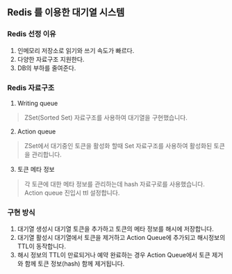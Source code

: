 ## Redis 를 이용한 대기열 시스템

### Redis 선정 이유
1. 인메모리 저장소로 읽기와 쓰기 속도가 빠르다.
2. 다양한 자료구조 지원한다.
3. DB의 부하를 줄여준다.

### Redis 자료구조
1. Writing queue 
> ZSet(Sorted Set) 자료구조를 사용하여 대기열을 구현했습니다.

2. Action queue
> ZSet에서 대기중인 토큰을 활성화 할때 Set 자료구조를 사용하여 활성화된 토큰을 관리합니다.

3. 토큰 메타 정보
> 각 토큰에 대한 메타 정보를 관리하는데 hash 자료구로를 사용했습니다.  
> Action queue 진입시 ttl 설정합니다.

### 구현 방식
1. 대기열 생성시 대기열 토큰을 추가하고 토큰의 메타 정보를 해시에 저장합니다.
2. 대기열 활성시 대기열에서 토큰을 제거하고 Action Queue에 추가되고 해시정보의 TTL이 동작합니다.
3. 해시 정보의 TTL이 만료되거나 예약 완료하는 경우 Action Queue에서 토큰 제거와 함께 토큰 정보(hash) 함께 제거됩니다.
